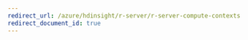 ```yaml
---
redirect_url: /azure/hdinsight/r-server/r-server-compute-contexts
redirect_document_id: true
---
```

